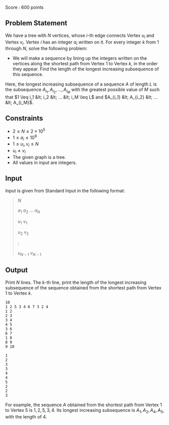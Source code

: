Score : $600$ points

## Problem Statement

We have a tree with $N$ vertices, whose $i$-th edge connects Vertex $u_i$ and Vertex $v_i$.
Vertex $i$ has an integer $a_i$ written on it.
For every integer $k$ from $1$ through $N$, solve the following problem:

- We will make a sequence by lining up the integers written on the vertices along the shortest path from Vertex $1$ to Vertex $k$, in the order they appear. Find the length of the longest increasing subsequence of this sequence.

Here, the longest increasing subsequence of a sequence $A$ of length $L$ is the subsequence $A_{i_1} , A_{i_2} , ... , A_{i_M}$ with the greatest possible value of $M$ such that $1 \leq i_1 &lt; i_2 &lt; ... &lt; i_M \leq L$ and $A_{i_1} &lt; A_{i_2} &lt; ... &lt; A_{i_M}$.

## Constraints

- $2 \leq N \leq 2 \times 10^5$
- $1 \leq a_i \leq 10^9$
- $1 \leq u_i , v_i \leq N$
- $u_i \neq v_i$
- The given graph is a tree.
- All values in input are integers.

## Input

Input is given from Standard Input in the following format:

> $N$
> 
> $a_1$ $a_2$ $...$ $a_N$
> 
> $u_1$ $v_1$
> 
> $u_2$ $v_2$
> 
> $:$
> 
> $u_{N-1}$ $v_{N-1}$

## Output

Print $N$ lines. The $k$-th line, print the length of the longest increasing subsequence of the sequence obtained from the shortest path from Vertex $1$ to Vertex $k$.

```input1
10
1 2 5 3 4 6 7 3 2 4
1 2
2 3
3 4
4 5
3 6
6 7
1 8
8 9
9 10
```

```output1
1
2
3
3
4
4
5
2
2
3
```

For example, the sequence $A$ obtained from the shortest path from Vertex $1$ to Vertex $5$ is $1,2,5,3,4$. Its longest increasing subsequence is $A_1, A_2, A_4, A_5$, with the length of $4$.